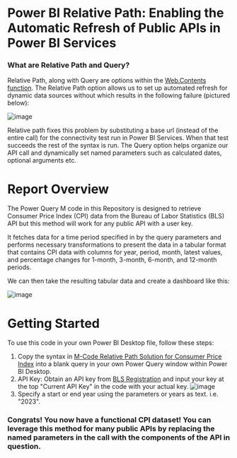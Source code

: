 # Power BI Relative Path: Enabling the Automatic Refresh of Public APIs in Power BI Services

### What are Relative Path and Query?

Relative Path, along with Query are options within the [Web.Contents function](https://learn.microsoft.com/en-us/powerquery-m/web-contents). The Relative Path option allows us to set up automated refresh for dynamic data sources without which results in the following failure (pictured below):

![image](https://github.com/MattResner/Power-BI-Relative-Path/assets/123479836/ba5bd726-dab3-4105-b7cb-ff6e8440f2f9)

Relative path fixes this problem by substituting a base url (instead of the entire call) for the connectivity test run in Power BI Services. When that test succeeds the rest of the syntax is run. The Query option helps organize our API call and dynamically set named parameters such as calculated dates, optional arguments etc. 

# Report Overview

The Power Query M code in this Repository is designed to retrieve Consumer Price Index (CPI) data from the Bureau of Labor Statistics (BLS) API but this method will work for any public API with a user key. 

It fetches data for a time period specified in by the query parameters and performs necessary transformations to present the data in a tabular format that contains CPI data with columns for year, period, month, latest values, and percentage changes for 1-month, 3-month, 6-month, and 12-month periods.

We can then take the resulting tabular data and create a dashboard like this:

![image](https://github.com/MattResner/Power-BI-Relative-Path/assets/123479836/45ed5a18-c2fc-487b-b740-f5d2e802456f)


# Getting Started
To use this code in your own Power BI Desktop file, follow these steps:

1. Copy the syntax in [M-Code Relative Path Solution for Consumer Price Index](https://github.com/MattResner/Power-BI-Relative-Path/blob/6669b2e8165ddea271701217d208c3df2450281c/M-Code%20Relative%20Path%20Solution%20for%20Consumer%20Price%20Index) into a blank query in your own Power Query window within Power BI Desktop.
2. API Key: Obtain an API key from [BLS Registration](https://data.bls.gov/registrationEngine/) and input your key at the top "Current API Key" in the code with your actual key.
   ![image](https://github.com/MattResner/Power-BI-Relative-Path/assets/123479836/328f3d56-0a6c-4802-b63a-d7c4db31b803)
3. Specify a start or end year using the parameters or years as text. i.e. "2023".

### Congrats! You now have a functional CPI dataset! You can leverage this method for many public APIs by replacing the named parameters in the call with the components of the API in question. 


